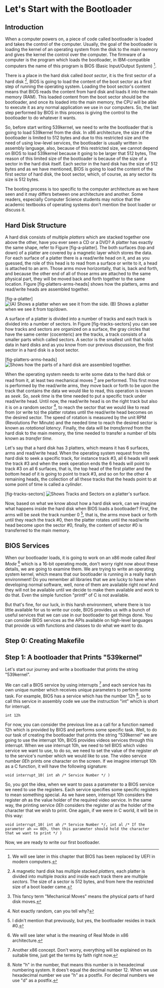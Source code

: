 # Let's Start with the Bootloader

## Introduction

When a computer powers on, a piece of code called bootloader is loaded and takes the control of the computer. Usually, the goal of the bootloader is loading the kernel of an operating system from the disk to the main memory and gives the kernel the control over the computer. The firmware of a computer is the program which loads the bootloader, in IBM-compatible computers the name of this program is BIOS (Basic Input/Output System) [^2].

There is a place in the hard disk called *boot sector*, it is the first sector of a hard disk [^3], BIOS is going to load the content of the boot sector as a first step of running the operating system. Loading the boot sector's content means that BIOS reads the content from hard disk and loads it into the main memory (RAM). This loaded content from the boot sector should be the bootloader, and once its loaded into the main memory, the CPU will be able to execute it as any normal application we use in our computers. So, the last step performed by BIOS in this process is giving the control to the bootloader to do whatever it wants.

So, before start writing 539kernel, we need to write the bootloader that is going to load 539kernel from the disk. In x86 architecture, the size of the bootloader is limited to 512 bytes and due to this restricted size and the need of using low-level services, the bootloader is usually written in assembly language, also, because of this restricted size, we cannot depend on BIOS to load 539kernel because it going to be larger that 512 bytes, The reason of this limited size of the bootloader is because of the size of a sector in the hard disk itself. Each sector in the hard disk has the size of 512 bytes and as we have mentioned, BIOS is going to load the content of the first sector of hard disk, the boot sector, which, of course, as any sector its size is 512 bytes.

The booting process is too specific to the computer architecture as we have seen and it may differs between one architecture and another. Some readers, especially Computer Science students may notice that the academic textbooks of operating systems don't mention the boot loader or discuss it.

## Hard Disk Structure

A hard disk consists of multiple *platters* which are stacked together one above the other, have you ever seen a CD or a DVD? A platter has exactly the same shape, refer to Figure [fig-a-platter]. The both surfaces (top and down) of a platter are covered by a magnetic layer which stores the data. For each surface of a platter there is a read/write head on it, and as you guessed, the role of this head is to read from a surface or write to it, a head is attached to an arm. Those arms move horizontally, that is, back and forth, and because the other end of all of those arms are attached to the same physical part, they will be moved back and forth together to the same location. Figure [fig-platters-arms-heads] shows how the platters, arms and read/write heads are assembled together.

[fig-a-platter] ![(A) Shows a platter when we see it from the side. (B) Shows a platter when we see it from top/down.](Figures/bootloader-ch/a-platter.png)

A surface of a platter is divided into a number of tracks and each track is divided into a number of sectors. In Figure [fig-tracks-sectors] you can see how tracks and sectors are organized on a surface, the gray circles that have the same center (cocenteric) are the tracks, a track consists of a smaller parts which called sectors.  A sector is the smallest unit that holds data in hard disks and as you know from our previous discussion, the first sector in a hard disk is a boot sector.

[fig-platters-arms-heads] ![Shows how the parts of a hard disk are assembled together.](Figures/bootloader-ch/platters-arms-heads.png)

When the operating system needs to write some data to the hard disk or read from it, at least two mechanical moves [^mech-moves] are performed. This first move is performed by the read/write arms, they move back or forth to be upon the track that contains the data we would like to read, this operation is known as *seek*. So, *seek time* is the time needed to put a specific track under read/write head. Until now, the read/write head is on the right track but also it is on a random sector [^random-sector], to reach the sector that we would like to read from (or write to) the platter rotates until the read/write head becomes on the desired sector. The speed of rotation is measured by the unit RPM (Revolutions Per Minute) and the needed time to reach the desired sector is known as *rotational latency*. Finally, the data will be *transferred* from the hard disk to the main memory, the time needed to transfer a number of bits known as *transfer time*. 

Let's say that a hard disk has 3 platters, which means it has 6 surfaces, arms and read/write head. When the operating system request from the hard disk to seek a specific track, for instance track #3, all 6 heads will seek the track #3 and when the seek operation ends the 6 heads will point to track #3 on all 6 surfaces, that is, the top head of the first platter and the bottom head of it is going to point to track #3, and so on for the other 4 remaining heads, the collection of all these tracks that the heads point to at some point of time is called a *cylinder*.

[fig-tracks-sectors] ![Shows Tracks and Sectors on a platter's surface.](Figures/bootloader-ch/tracks-sectors.png)

Now, based on what we know about how a hard disk work, can we imagine what happens inside the hard disk when BIOS loads a bootloader? First, the arms will be *seek* the track number 0 [^bootloader-track-0], that is, the arms move back or forth until they reach the track #0, then the platter rotates until the read/write head become upon the sector #0, finally, the content of sector #0 is transferred to the main memory.

## BIOS Services
When our bootloader loads, it is going to work on an x86 mode called *Real Mode* [^real-mode] which is a 16-bit operating mode, don't worry right now about these details, we are going to examine them. We are trying to write an operating system kernel, which means that our bootloader is running in a really harsh environment! Do you remember all libraries that we are lucky to have when developing normal software, well, none of them are available right now! And they will not be available until we decide to make them available and work to do that. Even the simple function "printf" of C is not available. 

But that's fine, for our luck, in this harsh environment, where there is too little available for us to write our code, BIOS provides us with a bunch of useful services that we can use in our bootloader to get things done. You can consider BIOS services as the APIs available on high-level languages that provide us with functions and classes to do what we want to do.

## Step 0: Creating Makefile

## Step 1: A bootloader that Prints "539kernel"
Let's start our journey and write a bootloader that prints the string "539kernel". 

We can call a BIOS service by using interrupts [^interrupts] and each service has its own unique number which receives unique parameters to perform some task. For example, BIOS has a service which has the number 12h [^hex], so to call this service in assembly code we use the instruction "int" which is short for interrupt.

```{.assembly}
int 12h
```

For now, you can consider the previous line as a call for a function named 12h which is provided by BIOS and performs some specific task. Well, to do our task of creating the bootloader that prints the string "539kernel" we are going to use the interrupt 10h, BIOS provides videos services through this interrupt. When we use interrupt 10h, we need to tell BIOS which video service we want to use, to do so, we need to set the value of the register *ah* to the service's number which we would like to use. The video service number *0Eh* prints one character on the screen. If we imagine interrupt 10h as a C function, it will have the following signature:

```{.c}
void interrupt_10( int ah /* Service Number */ )
```

So, you got the idea, when we want to pass a parameter to a BIOS service we need to use the registers. Each service specifies some specific registers to mean something special. As we have seen, interrupt 10h considers the register *ah* as the value holder of the required video service. In the same way, the printing service *0Eh* considers the register *al* as the holder of the character that we wish to print. One again, if we were in C world, it will be in this way:

```{.c}
void interrupt_10( int ah /* Service Number */, int al /* If the parameter ah == 0Eh, then this parameter should hold the character that we want to print */ )
```

Now, we are ready to write our first bootloader. 


[^1]: Actually not any computer, but an IBM compatible computer.
[^2]: We will see later in this chapter that BIOS has been replaced by UEFI in modern computers.
[^3]: A magnetic hard disk has multiple stacked *platters*, each platter is divided into multiple *tracks* and inside each track there are multiple *sectors*. The size of a sector is 512 bytes, and from here the restricted size of a boot loader came.
[^real-mode]: We will see later what is the meaning of Real Mode in x86 architecture.
[^interrupts]: Another x86 concept. Don't worry, everything will be explained on its suitable time, just get the terms by faith right now.
[^hex]: Note "h" in the number, that means this number is in hexadecimal numbering system. It does't equal the decimal number 12. When we use hexadecimal number we use "h" as a postfix. For decimal numbers we use "d" as a postfix.
[^mech-moves]: This fancy term "Mechanical Moves" means the physical parts of hard disk moves.
[^random-sector]: Not exactly random, can you tell why?
[^bootloader-track-0]: I didn't mention that previously, but yes, the bootloader resides in track #0.